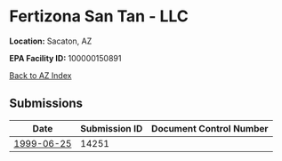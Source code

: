 # Fertizona San Tan - LLC

**Location:** Sacaton, AZ

**EPA Facility ID:** 100000150891

[Back to AZ Index](../../index.md)

## Submissions

| Date | Submission ID | Document Control Number |
|------|--------------|-------------------------|
| [1999-06-25](submissions/14251.md) | 14251 |  |
